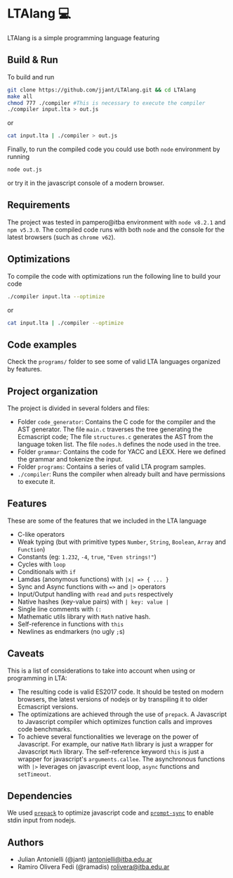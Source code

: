 # LTAlang 💻

LTAlang is a simple programming language featuring

## Build & Run
To build and run
```bash
git clone https://github.com/jjant/LTAlang.git && cd LTAlang
make all
chmod 777 ./compiler #This is necessary to execute the compiler
./compiler input.lta > out.js
```
or
```bash
cat input.lta | ./compiler > out.js
```
Finally, to run the compiled code you could use both `node` environment by running

```bash
node out.js
```
or try it in the javascript console of a modern browser.

## Requirements
The project was tested in pampero@itba environment with `node v8.2.1` and `npm v5.3.0`. The compiled code runs with both `node` and the console for the latest browsers (such as `chrome v62`).

## Optimizations
To compile the code with optimizations run the following line to build your code

```bash
./compiler input.lta --optimize
```
or
```bash
cat input.lta | ./compiler --optimize
```

## Code examples
Check the  `programs/` folder to see some of valid LTA languages organized by features.

## Project organization
The project is divided in several folders and files:

* Folder `code_generator`: Contains the C code for the compiler and the AST generator. The file  `main.c` traverses the tree generating the Ecmascript code; The file `structures.c` generates the AST from the language token list. The file `nodes.h` defines the node used in the tree.
* Folder `grammar`: Contains the code for YACC and LEXX. Here we defined the grammar and tokenize the input.
* Folder `programs`: Contains a series of valid LTA program samples.
* `./compiler`: Runs the compiler when already built and have permissions to execute it.

## Features
These are some of the features that we included in the LTA language

* C-like operators
* Weak typing (but with primitive types `Number`, `String`, `Boolean`, `Array` and `Function`)
* Constants (eg: `1.232`, `-4`, `true`, `"Even strings!"`)
* Cycles with `loop`
* Conditionals with `if`
* Lamdas (anonymous functions) with `|x| => { ... }`
* Sync and Async functions with `=>` and `|>` operators
* Input/Output handling with `read` and `puts` respectively
* Native hashes (key-value pairs) with `| key: value |`
* Single line comments with `(:`
* Mathematic utils library with `Math` native hash.
* Self-reference in functions with `this`
* Newlines as endmarkers (no ugly `;`s)

## Caveats
This is a list of considerations to take into account when using or programming in LTA:

* The resulting code is valid ES2017 code. It should be tested on modern browsers, the latest versions of nodejs or by transpiling it to older Ecmascript versions.
* The optimizations are achieved through the use of `prepack`. A Javascript to Javascript compiler which optimizes function calls and improves code benchmarks.
* To achieve several functionalities we leverage on the power of Javascript. For example, our native `Math` library is just a wrapper for Javascript `Math` library. The self-reference keyword `this` is just a wrapper for javascript's `arguments.callee`. The asynchronous functions with `|>` leverages on javascript event loop, `async` functions and `setTimeout`.

## Dependencies
We used [`prepack`](https://prepack.io/) to optimize javascript code and [`prompt-sync`](https://github.com/0x00A/prompt-sync) to enable stdin input from nodejs.

## Authors
* Julian Antonielli (@jant) jantonielli@itba.edu.ar
* Ramiro Olivera Fedi (@ramadis) rolivera@itba.edu.ar
